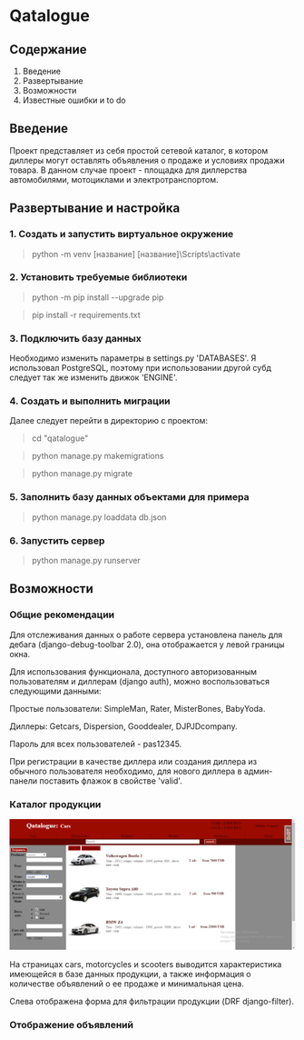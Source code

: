 # Qatalogue
## Содержание
1. Введение
2. Развертывание
3. Возможности
4. Известные ошибки и to do
## Введение
Проект представляет из себя простой сетевой каталог, в котором диллеры могут оставлять объявления о продаже и условиях продажи товара.
В данном случае проект - площадка для диллерства автомобилями, мотоциклами и электротранспортом.
## Развертывание и настройка
### 1. Создать и запустить виртуальное окружение
> python -m venv [название]
[название]\Scripts\activate

### 2. Установить требуемые библиотеки
> python -m pip install --upgrade pip

>pip install -r requirements.txt

### 3.  Подключить базу данных
Необходимо изменить параметры в settings.py 'DATABASES'. Я использовал PostgreSQL, поэтому при использовании другой субд следует так же
изменить движок 'ENGINE'.

### 4. Создать и выполнить миграции
Далее следует перейти в директорию с проектом:
> cd "qatalogue"

>python manage.py makemigrations

>python manage.py migrate

### 5. Заполнить базу данных объектами для примера
> python manage.py loaddata db.json

### 6. Запустить сервер
> python manage.py runserver

## Возможности
### Общие рекомендации
Для отслеживания данных о работе сервера установлена панель для дебага (django-debug-toolbar 2.0), она отображается у левой границы
окна.

Для использования функционала, доступного авторизованным пользователям и диллерам (django auth), можно воспользоваться следующими
данными:

Простые пользователи: SimpleMan, Rater, MisterBones, BabyYoda.

Диллеры: Getcars, Dispersion, Gooddealer, DJPJDcompany.

Пароль для всех пользователей - pas12345.

При регистрации в качестве диллера или создания диллера из обычного пользователя необходимо, для нового диллера в админ-панели
поставить флажок в свойстве 'valid'.

### Каталог продукции
![](https://github.com/Ktwru/Qatalogue/blob/master/screenshots/Products.PNG "Cars, type - coupe, drive unit: rear and foward")

На страницах cars, motorcycles и scooters выводится характеристика имеющейся в базе данных продукции, а также информация о количестве
объявлений о ее продаже и минимальная цена.

Слева отображена форма для фильтрации продукции (DRF django-filter).

### Отображение объявлений
![]()

